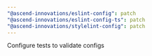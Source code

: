 ```yaml
---
"@ascend-innovations/eslint-config": patch
"@ascend-innovations/eslint-config-ts": patch
"@ascend-innovations/stylelint-config": patch
---
```


Configure tests to validate configs
